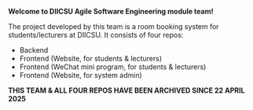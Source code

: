**Welcome to DIICSU Agile Software Engineering module team!**

The project developed by this team is a room booking system for students/lecturers at DIICSU. It consists of four repos:
- Backend
- Frontend (Website, for students & lecturers)
- Frontend (WeChat mini program, for students & lecturers)
- Frontend (Website, for system admin)

**THIS TEAM & ALL FOUR REPOS HAVE BEEN ARCHIVED SINCE 22 APRIL 2025**
